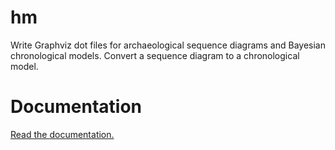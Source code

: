 hm
=============

Write Graphviz dot files for archaeological sequence diagrams and
Bayesian chronological models.  Convert a sequence diagram to a
chronological model.

Documentation
=============

[Read the documentation.](http://tsdye.github.io/harris-matrix/)
